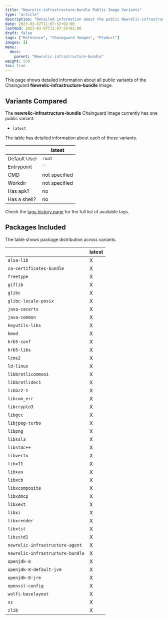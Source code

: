 ```yaml
---
title: "Newrelic-infrastructure-bundle Public Image Variants"
type: "article"
description: "Detailed information about the public Newrelic-infrastructure-bundle Chainguard Image variants"
date: 2023-03-07T11:07:52+02:00
lastmod: 2023-03-07T11:07:52+02:00
draft: false
tags: ["Reference", "Chainguard Images", "Product"]
images: []
menu:
  docs:
    parent: "Newrelic-infrastructure-bundle"
weight: 550
toc: true
---
```


This page shows detailed information about all public variants of the Chainguard **Newrelic-infrastructure-bundle** Image.

## Variants Compared
The **newrelic-infrastructure-bundle** Chainguard Image currently has one public variant: 

- `latest`

The table has detailed information about each of these variants.

|              | latest        |
|--------------|---------------|
| Default User | `root`        |
| Entrypoint   | ``            |
| CMD          | not specified |
| Workdir      | not specified |
| Has apk?     | no            |
| Has a shell? | no            |

Check the [tags history page](/chainguard/chainguard-images/reference/newrelic-infrastructure-bundle/tags_history/) for the full list of available tags.

## Packages Included
The table shows package distribution across variants.

|                                  | latest |
|----------------------------------|--------|
| `alsa-lib`                       | X      |
| `ca-certificates-bundle`         | X      |
| `freetype`                       | X      |
| `giflib`                         | X      |
| `glibc`                          | X      |
| `glibc-locale-posix`             | X      |
| `java-cacerts`                   | X      |
| `java-common`                    | X      |
| `keyutils-libs`                  | X      |
| `kmod`                           | X      |
| `krb5-conf`                      | X      |
| `krb5-libs`                      | X      |
| `lcms2`                          | X      |
| `ld-linux`                       | X      |
| `libbrotlicommon1`               | X      |
| `libbrotlidec1`                  | X      |
| `libbz2-1`                       | X      |
| `libcom_err`                     | X      |
| `libcrypto3`                     | X      |
| `libgcc`                         | X      |
| `libjpeg-turbo`                  | X      |
| `libpng`                         | X      |
| `libssl3`                        | X      |
| `libstdc++`                      | X      |
| `libverto`                       | X      |
| `libx11`                         | X      |
| `libxau`                         | X      |
| `libxcb`                         | X      |
| `libxcomposite`                  | X      |
| `libxdmcp`                       | X      |
| `libxext`                        | X      |
| `libxi`                          | X      |
| `libxrender`                     | X      |
| `libxtst`                        | X      |
| `libzstd1`                       | X      |
| `newrelic-infrastructure-agent`  | X      |
| `newrelic-infrastructure-bundle` | X      |
| `openjdk-8`                      | X      |
| `openjdk-8-default-jvm`          | X      |
| `openjdk-8-jre`                  | X      |
| `openssl-config`                 | X      |
| `wolfi-baselayout`               | X      |
| `xz`                             | X      |
| `zlib`                           | X      |
